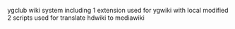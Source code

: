 ygclub wiki system
including 
1 extension used for ygwiki with local modified
2 scripts used for translate hdwiki to mediawiki
